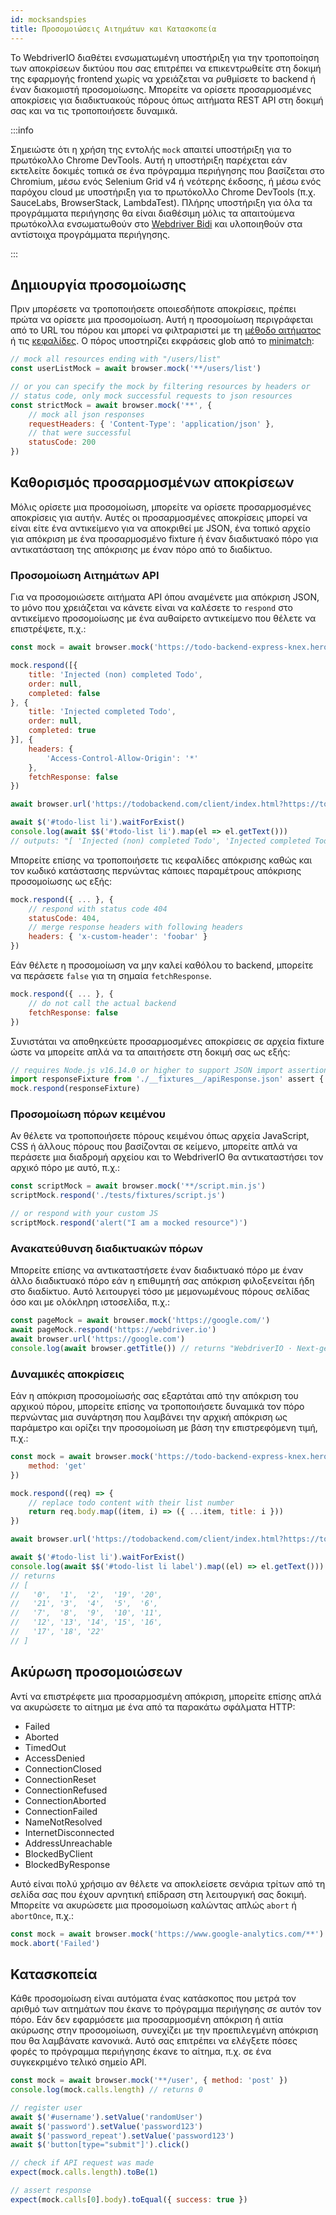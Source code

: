 ```yaml
---
id: mocksandspies
title: Προσομοιώσεις Αιτημάτων και Κατασκοπεία
---
```


Το WebdriverIO διαθέτει ενσωματωμένη υποστήριξη για την τροποποίηση των αποκρίσεων δικτύου που σας επιτρέπει να επικεντρωθείτε στη δοκιμή της εφαρμογής frontend χωρίς να χρειάζεται να ρυθμίσετε το backend ή έναν διακομιστή προσομοίωσης. Μπορείτε να ορίσετε προσαρμοσμένες αποκρίσεις για διαδικτυακούς πόρους όπως αιτήματα REST API στη δοκιμή σας και να τις τροποποιήσετε δυναμικά.

:::info

Σημειώστε ότι η χρήση της εντολής `mock` απαιτεί υποστήριξη για το πρωτόκολλο Chrome DevTools. Αυτή η υποστήριξη παρέχεται εάν εκτελείτε δοκιμές τοπικά σε ένα πρόγραμμα περιήγησης που βασίζεται στο Chromium, μέσω ενός Selenium Grid v4 ή νεότερης έκδοσης, ή μέσω ενός παρόχου cloud με υποστήριξη για το πρωτόκολλο Chrome DevTools (π.χ. SauceLabs, BrowserStack, LambdaTest). Πλήρης υποστήριξη για όλα τα προγράμματα περιήγησης θα είναι διαθέσιμη μόλις τα απαιτούμενα πρωτόκολλα ενσωματωθούν στο [Webdriver Bidi](https://wpt.fyi/results/webdriver/tests/bidi/network?label=experimental&label=master&aligned) και υλοποιηθούν στα αντίστοιχα προγράμματα περιήγησης.

:::

## Δημιουργία προσομοίωσης

Πριν μπορέσετε να τροποποιήσετε οποιεσδήποτε αποκρίσεις, πρέπει πρώτα να ορίσετε μια προσομοίωση. Αυτή η προσομοίωση περιγράφεται από το URL του πόρου και μπορεί να φιλτραριστεί με τη [μέθοδο αιτήματος](https://developer.mozilla.org/en-US/docs/Web/HTTP/Methods) ή τις [κεφαλίδες](https://developer.mozilla.org/en-US/docs/Web/HTTP/Headers). Ο πόρος υποστηρίζει εκφράσεις glob από το [minimatch](https://www.npmjs.com/package/minimatch):

```js
// mock all resources ending with "/users/list"
const userListMock = await browser.mock('**/users/list')

// or you can specify the mock by filtering resources by headers or
// status code, only mock successful requests to json resources
const strictMock = await browser.mock('**', {
    // mock all json responses
    requestHeaders: { 'Content-Type': 'application/json' },
    // that were successful
    statusCode: 200
})
```

## Καθορισμός προσαρμοσμένων αποκρίσεων

Μόλις ορίσετε μια προσομοίωση, μπορείτε να ορίσετε προσαρμοσμένες αποκρίσεις για αυτήν. Αυτές οι προσαρμοσμένες αποκρίσεις μπορεί να είναι είτε ένα αντικείμενο για να αποκριθεί με JSON, ένα τοπικό αρχείο για απόκριση με ένα προσαρμοσμένο fixture ή έναν διαδικτυακό πόρο για αντικατάσταση της απόκρισης με έναν πόρο από το διαδίκτυο.

### Προσομοίωση Αιτημάτων API

Για να προσομοιώσετε αιτήματα API όπου αναμένετε μια απόκριση JSON, το μόνο που χρειάζεται να κάνετε είναι να καλέσετε το `respond` στο αντικείμενο προσομοίωσης με ένα αυθαίρετο αντικείμενο που θέλετε να επιστρέψετε, π.χ.:

```js
const mock = await browser.mock('https://todo-backend-express-knex.herokuapp.com/')

mock.respond([{
    title: 'Injected (non) completed Todo',
    order: null,
    completed: false
}, {
    title: 'Injected completed Todo',
    order: null,
    completed: true
}], {
    headers: {
        'Access-Control-Allow-Origin': '*'
    },
    fetchResponse: false
})

await browser.url('https://todobackend.com/client/index.html?https://todo-backend-express-knex.herokuapp.com/')

await $('#todo-list li').waitForExist()
console.log(await $$('#todo-list li').map(el => el.getText()))
// outputs: "[ 'Injected (non) completed Todo', 'Injected completed Todo' ]"
```

Μπορείτε επίσης να τροποποιήσετε τις κεφαλίδες απόκρισης καθώς και τον κωδικό κατάστασης περνώντας κάποιες παραμέτρους απόκρισης προσομοίωσης ως εξής:

```js
mock.respond({ ... }, {
    // respond with status code 404
    statusCode: 404,
    // merge response headers with following headers
    headers: { 'x-custom-header': 'foobar' }
})
```

Εάν θέλετε η προσομοίωση να μην καλεί καθόλου το backend, μπορείτε να περάσετε `false` για τη σημαία `fetchResponse`.

```js
mock.respond({ ... }, {
    // do not call the actual backend
    fetchResponse: false
})
```

Συνιστάται να αποθηκεύετε προσαρμοσμένες αποκρίσεις σε αρχεία fixture ώστε να μπορείτε απλά να τα απαιτήσετε στη δοκιμή σας ως εξής:

```js
// requires Node.js v16.14.0 or higher to support JSON import assertions
import responseFixture from './__fixtures__/apiResponse.json' assert { type: 'json' }
mock.respond(responseFixture)
```

### Προσομοίωση πόρων κειμένου

Αν θέλετε να τροποποιήσετε πόρους κειμένου όπως αρχεία JavaScript, CSS ή άλλους πόρους που βασίζονται σε κείμενο, μπορείτε απλά να περάσετε μια διαδρομή αρχείου και το WebdriverIO θα αντικαταστήσει τον αρχικό πόρο με αυτό, π.χ.:

```js
const scriptMock = await browser.mock('**/script.min.js')
scriptMock.respond('./tests/fixtures/script.js')

// or respond with your custom JS
scriptMock.respond('alert("I am a mocked resource")')
```

### Ανακατεύθυνση διαδικτυακών πόρων

Μπορείτε επίσης να αντικαταστήσετε έναν διαδικτυακό πόρο με έναν άλλο διαδικτυακό πόρο εάν η επιθυμητή σας απόκριση φιλοξενείται ήδη στο διαδίκτυο. Αυτό λειτουργεί τόσο με μεμονωμένους πόρους σελίδας όσο και με ολόκληρη ιστοσελίδα, π.χ.:

```js
const pageMock = await browser.mock('https://google.com/')
await pageMock.respond('https://webdriver.io')
await browser.url('https://google.com')
console.log(await browser.getTitle()) // returns "WebdriverIO · Next-gen browser and mobile automation test framework for Node.js"
```

### Δυναμικές αποκρίσεις

Εάν η απόκριση προσομοίωσής σας εξαρτάται από την απόκριση του αρχικού πόρου, μπορείτε επίσης να τροποποιήσετε δυναμικά τον πόρο περνώντας μια συνάρτηση που λαμβάνει την αρχική απόκριση ως παράμετρο και ορίζει την προσομοίωση με βάση την επιστρεφόμενη τιμή, π.χ.:

```js
const mock = await browser.mock('https://todo-backend-express-knex.herokuapp.com/', {
    method: 'get'
})

mock.respond((req) => {
    // replace todo content with their list number
    return req.body.map((item, i) => ({ ...item, title: i }))
})

await browser.url('https://todobackend.com/client/index.html?https://todo-backend-express-knex.herokuapp.com/')

await $('#todo-list li').waitForExist()
console.log(await $$('#todo-list li label').map((el) => el.getText()))
// returns
// [
//   '0',  '1',  '2',  '19', '20',
//   '21', '3',  '4',  '5',  '6',
//   '7',  '8',  '9',  '10', '11',
//   '12', '13', '14', '15', '16',
//   '17', '18', '22'
// ]
```

## Ακύρωση προσομοιώσεων

Αντί να επιστρέφετε μια προσαρμοσμένη απόκριση, μπορείτε επίσης απλά να ακυρώσετε το αίτημα με ένα από τα παρακάτω σφάλματα HTTP:

- Failed
- Aborted
- TimedOut
- AccessDenied
- ConnectionClosed
- ConnectionReset
- ConnectionRefused
- ConnectionAborted
- ConnectionFailed
- NameNotResolved
- InternetDisconnected
- AddressUnreachable
- BlockedByClient
- BlockedByResponse

Αυτό είναι πολύ χρήσιμο αν θέλετε να αποκλείσετε σενάρια τρίτων από τη σελίδα σας που έχουν αρνητική επίδραση στη λειτουργική σας δοκιμή. Μπορείτε να ακυρώσετε μια προσομοίωση καλώντας απλώς `abort` ή `abortOnce`, π.χ.:

```js
const mock = await browser.mock('https://www.google-analytics.com/**')
mock.abort('Failed')
```

## Κατασκοπεία

Κάθε προσομοίωση είναι αυτόματα ένας κατάσκοπος που μετρά τον αριθμό των αιτημάτων που έκανε το πρόγραμμα περιήγησης σε αυτόν τον πόρο. Εάν δεν εφαρμόσετε μια προσαρμοσμένη απόκριση ή αιτία ακύρωσης στην προσομοίωση, συνεχίζει με την προεπιλεγμένη απόκριση που θα λαμβάνατε κανονικά. Αυτό σας επιτρέπει να ελέγξετε πόσες φορές το πρόγραμμα περιήγησης έκανε το αίτημα, π.χ. σε ένα συγκεκριμένο τελικό σημείο API.

```js
const mock = await browser.mock('**/user', { method: 'post' })
console.log(mock.calls.length) // returns 0

// register user
await $('#username').setValue('randomUser')
await $('password').setValue('password123')
await $('password_repeat').setValue('password123')
await $('button[type="submit"]').click()

// check if API request was made
expect(mock.calls.length).toBe(1)

// assert response
expect(mock.calls[0].body).toEqual({ success: true })
```